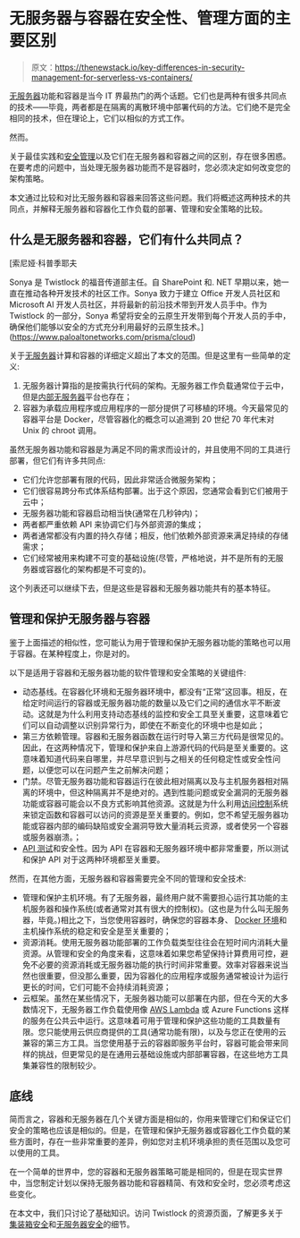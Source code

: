 # 无服务器与容器在安全性、管理方面的主要区别

> 原文：<https://thenewstack.io/key-differences-in-security-management-for-serverless-vs-containers/>

[无服务器](https://thenewstack.io/category/serverless/)功能和容器是当今 IT 界最热门的两个话题。它们也是两种有很多共同点的技术——毕竟，两者都是在隔离的离散环境中部署代码的方法。它们绝不是完全相同的技术，但在理论上，它们以相似的方式工作。

然而。

关于最佳实践和[安全管理](https://thenewstack.io/category/security/)以及它们在无服务器和容器之间的区别，存在很多困惑。在要考虑的问题中，当处理无服务器功能而不是容器时，您必须决定如何改变您的架构策略。

本文通过比较和对比无服务器和容器来回答这些问题。我们将概述这两种技术的共同点，并解释无服务器和容器化工作负载的部署、管理和安全策略的比较。

## 什么是无服务器和容器，它们有什么共同点？

 [索尼娅·科普季耶夫

Sonya 是 Twistlock 的福音传道部主任。自 SharePoint 和. NET 早期以来，她一直在推动各种开发技术的社区工作。Sonya 致力于建立 Office 开发人员社区和 Microsoft AI 开发人员社区，并将最新的前沿技术带到开发人员手中。作为 Twistlock 的一部分，Sonya 希望将安全的云原生开发带到每个开发人员的手中，确保他们能够以安全的方式充分利用最好的云原生技术。](https://www.paloaltonetworks.com/prisma/cloud) 

关于[无服务器](https://www.twistlock.com/serverless-security/)计算和容器的详细定义超出了本文的范围。但是这里有一些简单的定义:

1.  无服务器计算指的是按需执行代码的架构。无服务器工作负载通常位于云中，但是[内部无服务器](https://www.twistlock.com/2019/03/19/when-on-premise-serverless-beats-the-cloud/)平台也存在；
2.  容器为承载应用程序或应用程序的一部分提供了可移植的环境。今天最常见的容器平台是 Docker，尽管容器化的概念可以追溯到 20 世纪 70 年代末对 Unix 的 chroot 调用。

虽然无服务器功能和容器是为满足不同的需求而设计的，并且使用不同的工具进行部署，但它们有许多共同点:

*   它们允许您部署有限的代码，因此非常适合微服务架构；
*   它们很容易跨分布式体系结构部署。出于这个原因，您通常会看到它们被用于云中；
*   无服务器功能和容器启动相当快(通常在几秒钟内)；
*   两者都严重依赖 API 来协调它们与外部资源的集成；
*   两者通常都没有内置的持久存储；相反，他们依赖外部资源来满足持续的存储需求；
*   它们经常被用来构建不可变的基础设施(尽管，严格地说，并不是所有的无服务器或容器化的架构都是不可变的)。

这个列表还可以继续下去，但是这些是容器和无服务器功能共有的基本特征。

## 管理和保护无服务器与容器

鉴于上面描述的相似性，您可能认为用于管理和保护无服务器功能的策略也可以用于容器。在某种程度上，你是对的。

以下是适用于容器和无服务器功能的软件管理和安全策略的关键组件:

*   动态基线。在容器化环境和无服务器环境中，都没有“正常”这回事。相反，在给定时间运行的容器或无服务器功能的数量以及它们之间的通信水平不断波动。这就是为什么利用支持动态基线的监控和安全工具至关重要，这意味着它们可以自动调整以识别异常行为，即使在不断变化的环境中也是如此；
*   第三方依赖管理。容器和无服务器函数在运行时导入第三方代码是很常见的。因此，在这两种情况下，管理和保护来自上游源代码的代码是至关重要的。这意味着知道代码来自哪里，并尽早意识到与之相关的任何稳定性或安全性问题，以便您可以在问题产生之前解决问题；
*   门禁。尽管无服务器功能和容器运行在彼此相对隔离以及与主机服务器相对隔离的环境中，但这种隔离并不是绝对的。遇到性能问题或安全漏洞的无服务器功能或容器可能会以不良方式影响其他资源。这就是为什么利用[访问控制](https://www.twistlock.com/platform/access-control/)系统来锁定函数和容器可以访问的资源是至关重要的。例如，您不希望无服务器功能或容器内部的编码缺陷或安全漏洞导致大量消耗云资源，或者使另一个容器或服务器崩溃。；
*   [API 测试](https://thenewstack.io/beyond-api-security-testing-runtime-protection/)和安全性。因为 API 在容器和无服务器环境中都非常重要，所以测试和保护 API 对于这两种环境都至关重要。

然而，在其他方面，无服务器和容器需要完全不同的管理和安全技术:

*   管理和保护主机环境。有了无服务器，最终用户就不需要担心运行其功能的主机服务器和操作系统(或者通常对其有很大的控制权)。(这也是为什么叫无服务器，毕竟。)相比之下，当您使用容器时，确保您的容器本身、 [Docker 环境](https://thenewstack.io/how-to-install-docker-desktop-with-kubernetes-on-macos/)和主机操作系统的稳定和安全是至关重要的；
*   资源消耗。使用无服务器功能部署的工作负载类型往往会在短时间内消耗大量资源。从管理和安全的角度来看，这意味着如果您希望保持计算费用可控，避免不必要的资源消耗或无服务器功能的执行时间非常重要。效率对容器来说当然也很重要，但没那么重要，因为容器化的应用程序或服务通常被设计为运行更长的时间，它们可能不会持续消耗资源；
*   云框架。虽然在某些情况下，无服务器功能可以部署在内部，但在今天的大多数情况下，无服务器工作负载使用像 [AWS Lambda](https://thenewstack.io/aws-lambda-is-a-step-towards-creating-a-new-normal/) 或 Azure Functions 这样的服务在公共云中运行。这意味着可用于管理和保护这些功能的工具数量有限。您只能使用云供应商提供的工具(通常功能有限)，以及与您正在使用的云兼容的第三方工具。当您使用基于云的容器即服务平台时，容器可能会带来同样的挑战，但更常见的是在通用云基础设施或内部部署容器，在这些地方工具集兼容性的限制较少。

## 底线

简而言之，容器和无服务器在几个关键方面是相似的，你用来管理它们和保证它们安全的策略也应该是相似的。但是，在管理和保护无服务器或容器化工作负载的某些方面时，存在一些非常重要的差异，例如您对主机环境承担的责任范围以及您可以使用的工具。

在一个简单的世界中，您的容器和无服务器策略可能是相同的，但是在现实世界中，当您制定计划以保持无服务器功能和容器精简、有效和安全时，您必须考虑这些变化。

在本文中，我们只讨论了基础知识。访问 Twistlock 的资源页面，了解更多关于[集装箱安全](https://www.twistlock.com/container-security/)和[无服务器安全](https://www.twistlock.com/serverless-security/)的细节。

<svg xmlns:xlink="http://www.w3.org/1999/xlink" viewBox="0 0 68 31" version="1.1"><title>Group</title> <desc>Created with Sketch.</desc></svg>